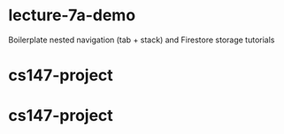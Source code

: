 # lecture-7a-demo

Boilerplate nested navigation (tab + stack) and Firestore storage tutorials
# cs147-project
# cs147-project
